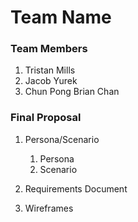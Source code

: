 # Team Name

### Team Members
1. Tristan Mills
2. Jacob Yurek
3. Chun Pong Brian Chan
### Final Proposal
1. Persona/Scenario
    1. Persona
    2. Scenario
2. Requirements Document

3. Wireframes






